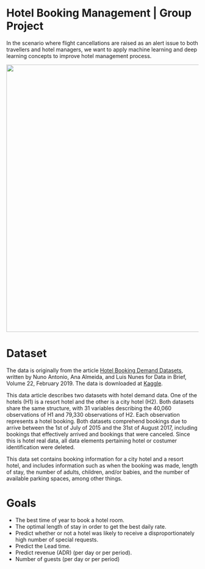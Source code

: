 # Hotel Booking Management | Group Project

In the scenario where flight cancellations are raised as an alert issue to both travellers and hotel managers, we want to apply machine learning and deep learning concepts to improve hotel management process.

<img src="https://cdn.britannica.com/96/115096-050-5AFDAF5D/Bellagio-Hotel-Casino-Las-Vegas.jpg" align="center" width="700">

# Dataset

The data is originally from the article [Hotel Booking Demand Datasets](https://www.sciencedirect.com/science/article/pii/S2352340918315191), written by Nuno Antonio, Ana Almeida, and Luis Nunes for Data in Brief, Volume 22, February 2019. The data is downloaded at [Kaggle](https://www.kaggle.com/datasets/jessemostipak/hotel-booking-demand?datasetId=511638&sortBy=voteCount).

This data article describes two datasets with hotel demand data. One of the hotels (H1) is a resort hotel and the other is a city hotel (H2). Both datasets share the same structure, with 31 variables describing the 40,060 observations of H1 and 79,330 observations of H2. Each observation represents a hotel booking. Both datasets comprehend bookings due to arrive between the 1st of July of 2015 and the 31st of August 2017, including bookings that effectively arrived and bookings that were canceled. Since this is hotel real data, all data elements pertaining hotel or costumer identification were deleted.

This data set contains booking information for a city hotel and a resort hotel, and includes information such as when the booking was made, length of stay, the number of adults, children, and/or babies, and the number of available parking spaces, among other things.

# Goals

- The best time of year to book a hotel room.
- The optimal length of stay in order to get the best daily rate.
- Predict whether or not a hotel was likely to receive a disproportionately high number of special requests. 
- Predict the Lead time.
- Predict revenue (ADR) (per day or per period).
- Number of guests (per day or per period)
